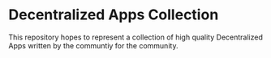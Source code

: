 # Decentralized Apps Collection

This repository hopes to represent a collection of high quality Decentralized Apps written by the communtiy for the community.
